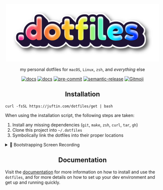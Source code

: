 <div align="center">
  <a href="https://github.com/juftin/dotfiles">
    <img src="https://raw.githubusercontent.com/juftin/dotfiles/main/docs/static/dotfiles.png" alt="dotfiles" width="500" />
  </a>
  <p align="center">
    my personal dotfiles for
    <code>macOS</code>, <code>Linux</code>, <code>zsh</code>,
    and <i>everything</i> else
  </p>
  <a href="https://github.com/juftin/dotfiles/"><img src="https://img.shields.io/github/v/release/juftin/dotfiles?color=blue&label=%F0%9F%8C%88%20dotfiles" alt="docs"></a>
  <a href="https://juftin.com/dotfiles/"><img src="https://img.shields.io/static/v1?message=docs&color=526CFE&logo=Material+for+MkDocs&logoColor=FFFFFF&label=" alt="docs"></a>
  <a href="https://github.com/pre-commit/pre-commit"><img src="https://img.shields.io/badge/pre--commit-enabled-lightgreen?logo=pre-commit" alt="pre-commit"></a>
  <a href="https://github.com/semantic-release/semantic-release"><img src="https://img.shields.io/badge/%20%20%F0%9F%93%A6%F0%9F%9A%80-semantic--release-e10079.svg" alt="semantic-release"></a>
  <a href="https://gitmoji.dev"><img src="https://img.shields.io/badge/gitmoji-%20😜%20😍-FFDD67.svg" alt="Gitmoji"></a>
</div>

<h2 align="center">Installation</h2>

```shell
curl -fsSL https://juftin.com/dotfiles/get | bash
```

When using the installation script, the following steps are taken:

1. Install any missing dependencies (`git`, `make`, `zsh`, `curl`, `tar`, `gh`)
2. Clone this project into `~/.dotfiles`
3. Symbolically link the dotfiles into their proper locations

<details><summary>🌈 Bootstrapping Screen Recording</summary>
<p>

https://github.com/juftin/dotfiles/assets/49741340/6c04d3aa-8821-41a9-98d4-74e8b4465f58

</p>
</details>

<h2 align="center">Documentation</h2>

Visit the [documentation](https://juftin.com/dotfiles/) for more information on
how to install and use the `dotfiles`, and for more details on how to set up
your dev environment and get up and running quickly.
